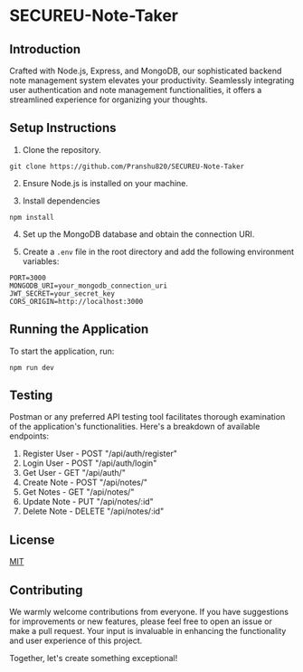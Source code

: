 # SECUREU-Note-Taker

## Introduction

Crafted with Node.js, Express, and MongoDB, our sophisticated backend note management system elevates your productivity. Seamlessly integrating user authentication and note management functionalities, it offers a streamlined experience for organizing your thoughts.



## Setup Instructions
1. Clone the repository.
```
git clone https://github.com/Pranshu820/SECUREU-Note-Taker
```

2. Ensure Node.js is installed on your machine.

3. Install dependencies
```
npm install
```

4. Set up the MongoDB database and obtain the connection URI.

5. Create a `.env` file in the root directory and add the following environment variables:

```
PORT=3000
MONGODB_URI=your_mongodb_connection_uri
JWT_SECRET=your_secret_key
CORS_ORIGIN=http://localhost:3000
```


## Running the Application

To start the application, run:
```
npm run dev
```

## Testing

Postman or any preferred API testing tool facilitates thorough examination of the application's functionalities. Here's a breakdown of available endpoints:


1. Register User - POST "/api/auth/register" 
2. Login User - POST "/api/auth/login" 
3. Get User - GET "/api/auth/" 
4. Create Note - POST "/api/notes/" 
5. Get Notes - GET "/api/notes/" 
6. Update Note - PUT "/api/notes/:id" 
7. Delete Note - DELETE "/api/notes/:id"


## License

[MIT](https://choosealicense.com/licenses/mit/)

## Contributing
We warmly welcome contributions from everyone. If you have suggestions for improvements or new features, please feel free to open an issue or make a pull request. Your input is invaluable in enhancing the functionality and user experience of this project.

Together, let's create something exceptional!
